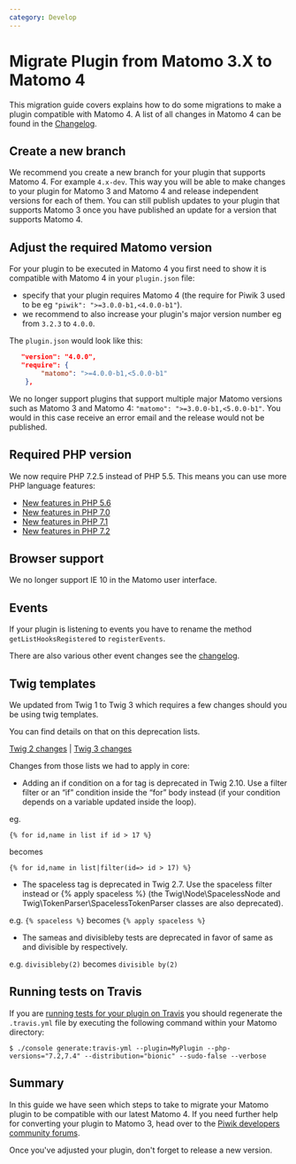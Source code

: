 ```yaml
---
category: Develop
---
```

# Migrate Plugin from Matomo 3.X to Matomo 4

This migration guide covers explains how to do some migrations to make a plugin compatible with Matomo 4. A list of
all changes in Matomo 4 can be found in the [Changelog](/changelog).

## Create a new branch

We recommend you create a new branch for your plugin that supports Matomo 4. For example `4.x-dev`. This way you will be able to make changes to your plugin for Matomo 3 and Matomo 4 and release independent versions for each of them. You can still publish updates to your plugin that supports Matomo 3 once you have published an update for a version that supports Matomo 4.

## Adjust the required Matomo version

For your plugin to be executed in Matomo 4 you first need to show it is compatible with Matomo 4 in your `plugin.json` file:

* specify that your plugin requires Matomo 4 (the require for Piwik 3 used to be eg `"piwik": ">=3.0.0-b1,<4.0.0-b1"`). 
* we recommend to also increase your plugin's major version number eg from `3.2.3` to `4.0.0`.

The `plugin.json` would look like this:

```json
   "version": "4.0.0",
   "require": {
        "matomo": ">=4.0.0-b1,<5.0.0-b1"
    },
```

We no longer support plugins that support multiple major Matomo versions such as Matomo 3 and Matomo 4: `"matomo": ">=3.0.0-b1,<5.0.0-b1"`. You would in this case receive an error email and the release would not be published.

## Required PHP version

We now require PHP 7.2.5 instead of PHP 5.5. This means you can use more PHP language features:

* [New features in PHP 5.6](https://www.php.net/manual/en/migration56.new-features.php)
* [New features in PHP 7.0](https://www.php.net/manual/en/migration70.new-features.php)
* [New features in PHP 7.1](https://www.php.net/manual/en/migration71.new-features.php)
* [New features in PHP 7.2](https://www.php.net/manual/en/migration72.new-features.php)

## Browser support

We no longer support IE 10 in the Matomo user interface.

## Events

If your plugin is listening to events you have to rename the method `getListHooksRegistered` to `registerEvents`.

There are also various other event changes see the [changelog](/changelog).

## Twig templates

We updated from Twig 1 to Twig 3 which requires a few changes should you be using twig templates.

You can find details on that on this deprecation lists.

[Twig 2 changes](https://twig.symfony.com/doc/1.x/deprecated.html) | 
[Twig 3 changes](https://twig.symfony.com/doc/2.x/deprecated.html)

Changes from those lists we had to apply in core:

* Adding an if condition on a for tag is deprecated in Twig 2.10. Use a filter filter or an “if” condition inside the “for” body instead (if your condition depends on a variable updated inside the loop).

eg. 
```
{% for id,name in list if id > 17 %}
```
becomes
```
{% for id,name in list|filter(id=> id > 17) %}
```

* The spaceless tag is deprecated in Twig 2.7. Use the spaceless filter instead or {% apply spaceless %} (the Twig\Node\SpacelessNode and Twig\TokenParser\SpacelessTokenParser classes are also deprecated).

e.g. `{% spaceless %}` becomes `{% apply spaceless %}`

* The sameas and divisibleby tests are deprecated in favor of same as and divisible by respectively.

e.g. `divisibleby(2)` becomes `divisible by(2)`

## Running tests on Travis

If you are [running tests for your plugin on Travis](https://developer.matomo.org/guides/tests-travis) you should regenerate the `.travis.yml` file by executing the following command within your Matomo directory:

```
$ ./console generate:travis-yml --plugin=MyPlugin --php-versions="7.2,7.4" --distribution="bionic" --sudo-false --verbose
```

## Summary

In this guide we have seen which steps to take to migrate your Matomo plugin to be compatible with our latest Matomo 4.
If you need further help for converting your plugin to Matomo 3, head over to the [Piwik developers community forums](https://forum.matomo.org/c/plugins-platform).

Once you've adjusted your plugin, don't forget to release a new version.
